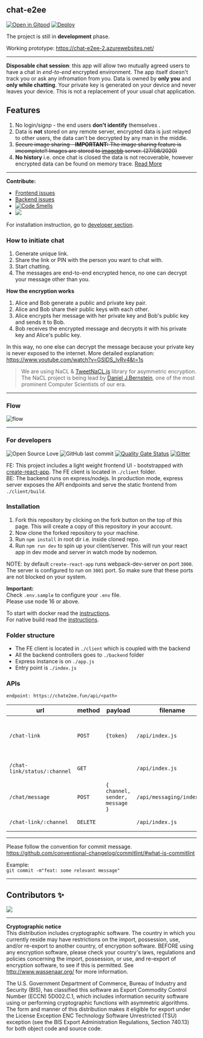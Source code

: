 ## chat-e2ee

[![Open in Gitpod](https://gitpod.io/button/open-in-gitpod.svg)](https://gitpod.io/#https://github.com/muke1908/chat-e2ee) [![Deploy](https://www.herokucdn.com/deploy/button.svg)](https://heroku.com/deploy)

The project is still in **development** phase.   


Working prototype:   https://chat-e2ee-2.azurewebsites.net/

---

**Disposable chat session**: this app will allow two mutually agreed users to have a chat in _end-to-end_ encrypted environment. The app itself doesn't track you or ask any infromation from you. Data is owned by **only you** and **only while chatting**. Your private key is generated on your device and never leaves your device. This is not a replacement of your usual chat application.

## Features

1. No login/signp - the end users **don't identify** themselves .
2. Data is **not** stored on any remote server, encrypted data is just relayed to other users, the data can't be decrypted by any man in the middle.  
3. ~~Secure image sharing - 
   **IMPORTANT:** The image sharing feature is imcomplete!! Images are stored to [imagebb](https://mukesh-biswas.imgbb.com/) server. (27/08/2020)~~
4. **No history** i.e. once chat is closed the data is not recoverable, however encrypted data can be found on memory trace. [Read More](https://github.com/muke1908/chat-e2ee/wiki/How-and-when-your-data-can-be-compromised%3F)  

---

**Contribute:**

- [Frontend issues](https://github.com/muke1908/chat-e2ee/issues?q=is%3Aissue+is%3Aopen+label%3Afrontend)
- [Backend issues](https://github.com/muke1908/chat-e2ee/issues?q=is%3Aissue+is%3Aopen+label%3ABackend)
- [![Code Smells](https://sonarcloud.io/api/project_badges/measure?project=muke1908_chat-e2ee&metric=code_smells)](https://sonarcloud.io/project/issues?id=muke1908_chat-e2ee&resolved=false&types=CODE_SMELL)  
- [![](https://img.shields.io/github/issues/muke1908/chat-e2ee?style=flat)](https://github.com/muke1908/chat-e2ee/issues)

For installation instruction, go to [developer section](https://github.com/muke1908/chat-e2ee#for-developers).  

### How to initiate chat

1. Generate unique link.
2. Share the link or PIN with the person you want to chat with.
3. Start chatting.
4. The messages are end-to-end encrypted hence, no one can decrypt your message other than you.

**How the encryption works**

1. Alice and Bob generate a public and private key pair.
2. Alice and Bob share their public keys with each other.
3. Alice encrypts her message with her private key and Bob's public key and sends it to Bob.
4. Bob receives the encrypted message and decrypts it with his private key and Alice's public key.

In this way, no one else can decrypt the message because your private key is never exposed to the internet.
More detailed explanation: https://www.youtube.com/watch?v=GSIDS_lvRv4&t=1s

> We are using NaCL & [TweetNaCL.js](https://github.com/dchest/tweetnacl-js/) library for asymmetric encryption. The NaCL project is being lead by [Daniel J.Bernstein](http://cr.yp.to/djb.html), one of the most prominent Computer Scientists of our era.

---

### Flow

![flow](https://i.imgur.com/2GrBQMz.jpg)

---

### For developers
![Open Source Love](https://img.shields.io/badge/Open%20Source-with%20love-CRIMSON.svg) ![GitHub last commit](https://img.shields.io/github/last-commit/muke1908/chat-e2ee) [![Quality Gate Status](https://sonarcloud.io/api/project_badges/measure?project=muke1908_chat-e2ee&metric=alert_status)](https://sonarcloud.io/summary/new_code?id=muke1908_chat-e2ee) [![Gitter](https://badges.gitter.im/chat-e2ee/community.svg)](https://gitter.im/chat-e2ee/community?utm_source=badge&utm_medium=badge&utm_campaign=pr-badge)

FE: This project includes a light weight frontend UI - bootstrapped with [create-react-app](https://reactjs.org/docs/create-a-new-react-app.html). The FE client is located in `./client` folder.  
BE: The backend runs on express/nodejs. In production mode, express server exposes the API endpoints and serve the static frontend from `./client/build`.

### Installation

1. Fork this repository by clicking on the fork button on the top of this page. This will create a copy of this repository in your account.
2. Now clone the forked repository to your machine. 
3. Run `npm install` in root dir i.e. inside cloned repo.
4. Run `npm run dev` to spin up your client/server. This will run your react app in dev mode and server in watch mode by nodemon.

NOTE: by default `create-react-app` runs webpack-dev-server on port `3000`. The server is configured to run on `3001` port. So make sure that these ports are not blocked on your system.

**Important:**  
Check `.env.sample` to configure your `.env` file.  
Please use node 16 or above.   

To start with docker read the [instructions](https://github.com/muke1908/chat-e2ee/tree/master/docker).   
For native build read the [instructions](https://github.com/muke1908/chat-e2ee/tree/master/native).

### Folder structure

- The FE client is located in `./client` which is coupled with the backend
- All the backend controllers goes to `./backend` folder
- Express instance is on `./app.js`
- Entry point is `./index.js`

### APIs
```endpoint: https://chate2ee.fun/api/<path>```

| url                              | method   | payload                         | filename                  | description                                   |
| -------------------------------- | -------- | ------------------------------ | ------------------------- | --------------------------------------------- |
| `/chat-link`                 | `POST`   | `{token}`                      | `/api/index.js`           | to generate unique link to start chat session |
| `/chat-link/status/:channel` | `GET`    |                                | `/api/index.js`           | to check if a channel is valid                |
| `/chat/message`              | `POST`   | `{ channel, sender, message }` | `/api/messaging/index.js` | to send a message to a specific channel       |
| `/chat-link/:channel`        | `DELETE` |                                | `/api/index.js`           | to delete a channel                           |

---

Please follow the convention for commit message.  
https://github.com/conventional-changelog/commitlint/#what-is-commitlint

Example:  
`git commit -m"feat: some relevant message"`

---

## Contributors ✨

 <img src="https://contributors-img.web.app/image?repo=muke1908/chat-e2ee" />

---
**Cryptographic notice**  
This distribution includes cryptographic software. The country in which you currently reside may have restrictions on the import, possession, use, and/or re-export to another country, of encryption software. BEFORE using any encryption software, please check your country's laws, regulations and policies concerning the import, possession, or use, and re-export of encryption software, to see if this is permitted. See http://www.wassenaar.org/ for more information.

The U.S. Government Department of Commerce, Bureau of Industry and Security (BIS), has classified this software as Export Commodity Control Number (ECCN) 5D002.C.1, which includes information security software using or performing cryptographic functions with asymmetric algorithms. The form and manner of this distribution makes it eligible for export under the License Exception ENC Technology Software Unrestricted (TSU) exception (see the BIS Export Administration Regulations, Section 740.13) for both object code and source code.
